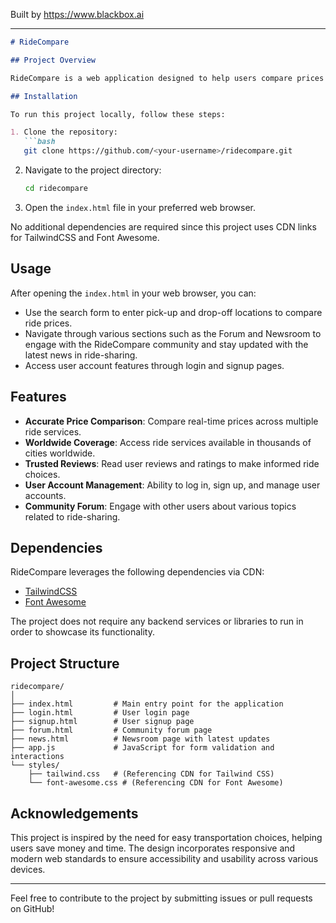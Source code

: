
Built by https://www.blackbox.ai

---

```markdown
# RideCompare

## Project Overview

RideCompare is a web application designed to help users compare prices and services of various ride-sharing platforms, taxis, and other transportation services. With a focus on user-friendly design and accessibility, RideCompare provides an intuitive interface for users to find the best ride options available in their area.

## Installation

To run this project locally, follow these steps:

1. Clone the repository:
   ```bash
   git clone https://github.com/<your-username>/ridecompare.git
   ```

2. Navigate to the project directory:
   ```bash
   cd ridecompare
   ```

3. Open the `index.html` file in your preferred web browser.

No additional dependencies are required since this project uses CDN links for TailwindCSS and Font Awesome.

## Usage

After opening the `index.html` in your web browser, you can:

- Use the search form to enter pick-up and drop-off locations to compare ride prices.
- Navigate through various sections such as the Forum and Newsroom to engage with the RideCompare community and stay updated with the latest news in ride-sharing.
- Access user account features through login and signup pages.

## Features

- **Accurate Price Comparison**: Compare real-time prices across multiple ride services.
- **Worldwide Coverage**: Access ride services available in thousands of cities worldwide.
- **Trusted Reviews**: Read user reviews and ratings to make informed ride choices.
- **User Account Management**: Ability to log in, sign up, and manage user accounts.
- **Community Forum**: Engage with other users about various topics related to ride-sharing.

## Dependencies

RideCompare leverages the following dependencies via CDN:

- [TailwindCSS](https://tailwindcss.com/)
- [Font Awesome](https://fontawesome.com/)

The project does not require any backend services or libraries to run in order to showcase its functionality.

## Project Structure

```
ridecompare/
│
├── index.html         # Main entry point for the application
├── login.html         # User login page
├── signup.html        # User signup page
├── forum.html         # Community forum page
├── news.html          # Newsroom page with latest updates
├── app.js             # JavaScript for form validation and interactions
└── styles/
    ├── tailwind.css   # (Referencing CDN for Tailwind CSS)
    └── font-awesome.css # (Referencing CDN for Font Awesome)
```

## Acknowledgements

This project is inspired by the need for easy transportation choices, helping users save money and time. The design incorporates responsive and modern web standards to ensure accessibility and usability across various devices.

---

Feel free to contribute to the project by submitting issues or pull requests on GitHub!
```